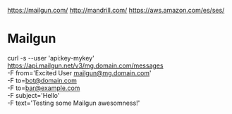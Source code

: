 https://mailgun.com/
http://mandrill.com/
https://aws.amazon.com/es/ses/


# Mailgun
curl -s --user 'api:key-mykey' \
    https://api.mailgun.net/v3/mg.domain.com/messages \
    -F from='Excited User <mailgun@mg.domain.com>' \
    -F to=bot@domain.com \
    -F to=bar@example.com \
    -F subject='Hello' \
    -F text='Testing some Mailgun awesomness!'
